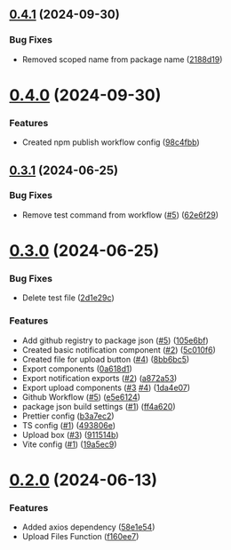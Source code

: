 ## [0.4.1](https://github.com/konotorii/kono-components/compare/v0.4.0...v0.4.1) (2024-09-30)


### Bug Fixes

* Removed scoped name from package name ([2188d19](https://github.com/konotorii/kono-components/commit/2188d197c1c11f3e0e3a29f916200efe8dfc1429))



# [0.4.0](https://github.com/konotorii/kono-components/compare/v0.3.1...v0.4.0) (2024-09-30)


### Features

* Created npm publish workflow config ([98c4fbb](https://github.com/konotorii/kono-components/commit/98c4fbbdef69c50491deaade81853c5f46c8a27b))



## [0.3.1](https://github.com/konotorii/kono-components/compare/v0.3.0...v0.3.1) (2024-06-25)


### Bug Fixes

* Remove test command from workflow ([#5](https://github.com/konotorii/kono-components/issues/5)) ([62e6f29](https://github.com/konotorii/kono-components/commit/62e6f2969f7376edc4a27dd1dc557a9bfc9fd6f9))



# [0.3.0](https://github.com/konotorii/kono-components/compare/v0.2.0...v0.3.0) (2024-06-25)


### Bug Fixes

* Delete test file ([2d1e29c](https://github.com/konotorii/kono-components/commit/2d1e29c0056f9fabfbdeb095c4ca5b40c2571e86))


### Features

* Add github registry to package json ([#5](https://github.com/konotorii/kono-components/issues/5)) ([105e6bf](https://github.com/konotorii/kono-components/commit/105e6bfa40eeed84d84c06921c946c97dbfada81))
* Created basic notification component ([#2](https://github.com/konotorii/kono-components/issues/2)) ([5c010f6](https://github.com/konotorii/kono-components/commit/5c010f64756a270881f3efa8d70b9a21624babf6))
* Created file for upload button ([#4](https://github.com/konotorii/kono-components/issues/4)) ([8bb6bc5](https://github.com/konotorii/kono-components/commit/8bb6bc5fe636e567e2c0932aa426b0a6691a4a82))
* Export components ([0a618d1](https://github.com/konotorii/kono-components/commit/0a618d1072bb79125e65192d41e0e740da71fec4))
* Export notification exports ([#2](https://github.com/konotorii/kono-components/issues/2)) ([a872a53](https://github.com/konotorii/kono-components/commit/a872a53c21e6c05ff229b3fa741033c6e256478b))
* Export upload components ([#3](https://github.com/konotorii/kono-components/issues/3) [#4](https://github.com/konotorii/kono-components/issues/4)) ([1da4e07](https://github.com/konotorii/kono-components/commit/1da4e071035573f6333ab7755f65dcfa720e8cbb))
* Github Workflow ([#5](https://github.com/konotorii/kono-components/issues/5)) ([e5e6124](https://github.com/konotorii/kono-components/commit/e5e6124cee3d94b06b0aed5b218c65c200c93d1a))
* package json build settings ([#1](https://github.com/konotorii/kono-components/issues/1)) ([ff4a620](https://github.com/konotorii/kono-components/commit/ff4a620c5edea1c9192c22d01b5281c286273b03))
* Prettier config ([b3a7ec2](https://github.com/konotorii/kono-components/commit/b3a7ec294b58bcefaf0d7f67a19d533e9f3742fe))
* TS config ([#1](https://github.com/konotorii/kono-components/issues/1)) ([493806e](https://github.com/konotorii/kono-components/commit/493806e802b3c61ea8df34ea0c2de1f5d0750521))
* Upload box ([#3](https://github.com/konotorii/kono-components/issues/3)) ([911514b](https://github.com/konotorii/kono-components/commit/911514b9e2cf9758a3fcb6fd9e0b11ae91f3657e))
* Vite config ([#1](https://github.com/konotorii/kono-components/issues/1)) ([19a5ec9](https://github.com/konotorii/kono-components/commit/19a5ec9bf7426f60481df2cfd3f580cb93a67648))



# [0.2.0](https://github.com/konotorii/kono-components/compare/v0.1.0...v0.2.0) (2024-06-13)


### Features

* Added axios dependency ([58e1e54](https://github.com/konotorii/kono-components/commit/58e1e54d261960c8c7da18ac739e034e63790c85))
* Upload Files Function ([f160ee7](https://github.com/konotorii/kono-components/commit/f160ee74b95fd7533be63bf2024a71c028d7d0d9))



